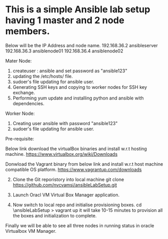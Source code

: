 # This is a simple Ansible lab setup having 1 master and 2 node members.

Below will be the IP Address and node name.
192.168.36.2   ansibleserver
192.168.36.3   ansiblenode01
192.168.36.4   ansiblenode02
  
Mater Node:
1) createuser : ansible and set password as "ansible123"
2) updating the /etc/hosts/ file.
3) sudoer's file updating for ansible user.
4) Generating SSH keys and copying to worker nodes for SSH key exchange.
5) Performing yum update and installing python and ansible with dependencies.
  
Worker Node:
1) Creating user ansible with password "ansible123"
2) sudoer's file updating for ansible user.



Pre-requisite:

Below link download the  virtualBox binaries and install w.r.t hosting machine.
https://www.virtualbox.org/wiki/Downloads


Donwload the Vagrant binary from below link and install w.r.t host machine compatible OS platform.
https://www.vagrantup.com/downloads


2) Clone the Git reporistory into  local machine
  git clone  https://github.com/nvcvamsi/ansibleLabSetup.git

3) Launch Oracl VM Virtual Box Manager application.

4) Now switch to local repo and initialise provisioning boxes.
cd <git copied local path>\ansibleLabSetup > vagrant up
it will take  10-15 minutes to provision all the boxes and initialization to complete.
  
Finally we will be able to see all three nodes in running status in oracle Virtualbox VM Manager.

  

  

  
  
